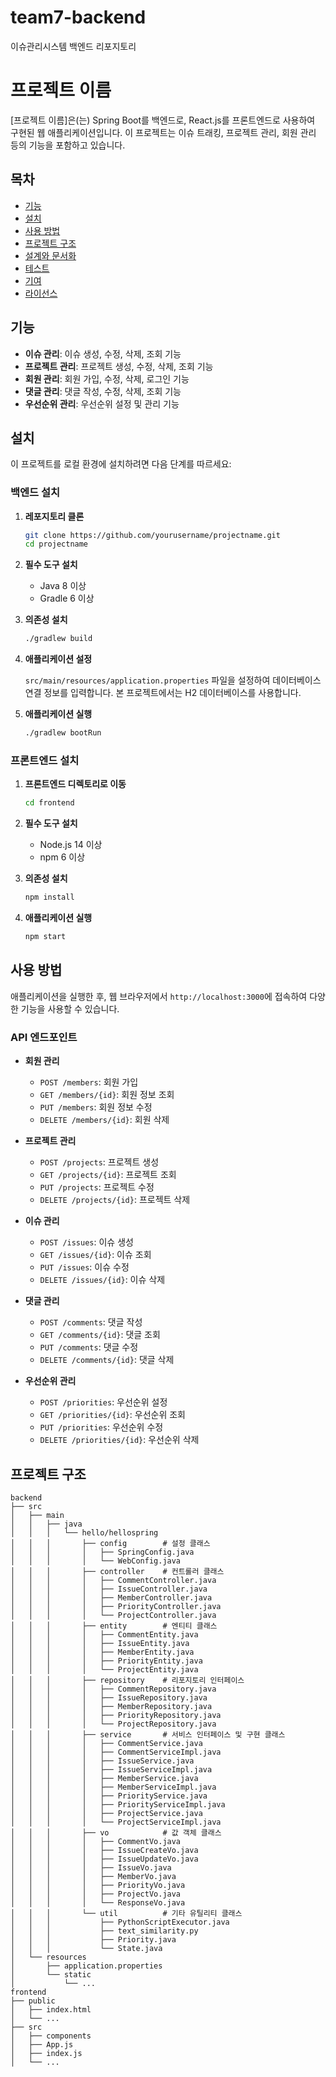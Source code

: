 # team7-backend
이슈관리시스템 백엔드 리포지토리

# 프로젝트 이름

[프로젝트 이름]은(는) Spring Boot를 백엔드로, React.js를 프론트엔드로 사용하여 구현된 웹 애플리케이션입니다. 이 프로젝트는 이슈 트래킹, 프로젝트 관리, 회원 관리 등의 기능을 포함하고 있습니다.

## 목차

- [기능](#기능)
- [설치](#설치)
- [사용 방법](#사용-방법)
- [프로젝트 구조](#프로젝트-구조)
- [설계와 문서화](#설계와-문서화)
- [테스트](#테스트)
- [기여](#기여)
- [라이선스](#라이선스)

## 기능

- **이슈 관리**: 이슈 생성, 수정, 삭제, 조회 기능
- **프로젝트 관리**: 프로젝트 생성, 수정, 삭제, 조회 기능
- **회원 관리**: 회원 가입, 수정, 삭제, 로그인 기능
- **댓글 관리**: 댓글 작성, 수정, 삭제, 조회 기능
- **우선순위 관리**: 우선순위 설정 및 관리 기능

## 설치

이 프로젝트를 로컬 환경에 설치하려면 다음 단계를 따르세요:

### 백엔드 설치

1. **레포지토리 클론**

    ```bash
    git clone https://github.com/yourusername/projectname.git
    cd projectname
    ```

2. **필수 도구 설치**

    - Java 8 이상
    - Gradle 6 이상

3. **의존성 설치**

    ```bash
    ./gradlew build
    ```

4. **애플리케이션 설정**

    `src/main/resources/application.properties` 파일을 설정하여 데이터베이스 연결 정보를 입력합니다. 본 프로젝트에서는 H2 데이터베이스를 사용합니다.

5. **애플리케이션 실행**

    ```bash
    ./gradlew bootRun
    ```

### 프론트엔드 설치

1. **프론트엔드 디렉토리로 이동**

    ```bash
    cd frontend
    ```

2. **필수 도구 설치**

    - Node.js 14 이상
    - npm 6 이상

3. **의존성 설치**

    ```bash
    npm install
    ```

4. **애플리케이션 실행**

    ```bash
    npm start
    ```

## 사용 방법

애플리케이션을 실행한 후, 웹 브라우저에서 `http://localhost:3000`에 접속하여 다양한 기능을 사용할 수 있습니다.

### API 엔드포인트

- **회원 관리**
  - `POST /members`: 회원 가입
  - `GET /members/{id}`: 회원 정보 조회
  - `PUT /members`: 회원 정보 수정
  - `DELETE /members/{id}`: 회원 삭제

- **프로젝트 관리**
  - `POST /projects`: 프로젝트 생성
  - `GET /projects/{id}`: 프로젝트 조회
  - `PUT /projects`: 프로젝트 수정
  - `DELETE /projects/{id}`: 프로젝트 삭제

- **이슈 관리**
  - `POST /issues`: 이슈 생성
  - `GET /issues/{id}`: 이슈 조회
  - `PUT /issues`: 이슈 수정
  - `DELETE /issues/{id}`: 이슈 삭제

- **댓글 관리**
  - `POST /comments`: 댓글 작성
  - `GET /comments/{id}`: 댓글 조회
  - `PUT /comments`: 댓글 수정
  - `DELETE /comments/{id}`: 댓글 삭제

- **우선순위 관리**
  - `POST /priorities`: 우선순위 설정
  - `GET /priorities/{id}`: 우선순위 조회
  - `PUT /priorities`: 우선순위 수정
  - `DELETE /priorities/{id}`: 우선순위 삭제

## 프로젝트 구조

```plaintext
backend
├── src
│   ├── main
│   │   ├── java
│   │   │   └── hello/hellospring
│   │   │       ├── config        # 설정 클래스
│   │   │       │   ├── SpringConfig.java
│   │   │       │   └── WebConfig.java
│   │   │       ├── controller    # 컨트롤러 클래스
│   │   │       │   ├── CommentController.java
│   │   │       │   ├── IssueController.java
│   │   │       │   ├── MemberController.java
│   │   │       │   ├── PriorityController.java
│   │   │       │   └── ProjectController.java
│   │   │       ├── entity        # 엔티티 클래스
│   │   │       │   ├── CommentEntity.java
│   │   │       │   ├── IssueEntity.java
│   │   │       │   ├── MemberEntity.java
│   │   │       │   ├── PriorityEntity.java
│   │   │       │   └── ProjectEntity.java
│   │   │       ├── repository    # 리포지토리 인터페이스
│   │   │       │   ├── CommentRepository.java
│   │   │       │   ├── IssueRepository.java
│   │   │       │   ├── MemberRepository.java
│   │   │       │   ├── PriorityRepository.java
│   │   │       │   └── ProjectRepository.java
│   │   │       ├── service       # 서비스 인터페이스 및 구현 클래스
│   │   │       │   ├── CommentService.java
│   │   │       │   ├── CommentServiceImpl.java
│   │   │       │   ├── IssueService.java
│   │   │       │   ├── IssueServiceImpl.java
│   │   │       │   ├── MemberService.java
│   │   │       │   ├── MemberServiceImpl.java
│   │   │       │   ├── PriorityService.java
│   │   │       │   ├── PriorityServiceImpl.java
│   │   │       │   ├── ProjectService.java
│   │   │       │   └── ProjectServiceImpl.java
│   │   │       ├── vo            # 값 객체 클래스
│   │   │       │   ├── CommentVo.java
│   │   │       │   ├── IssueCreateVo.java
│   │   │       │   ├── IssueUpdateVo.java
│   │   │       │   ├── IssueVo.java
│   │   │       │   ├── MemberVo.java
│   │   │       │   ├── PriorityVo.java
│   │   │       │   ├── ProjectVo.java
│   │   │       │   └── ResponseVo.java
│   │   │       └── util          # 기타 유틸리티 클래스
│   │   │           ├── PythonScriptExecutor.java
│   │   │           ├── text_similarity.py
│   │   │           ├── Priority.java
│   │   │           └── State.java
│   └── resources
│       ├── application.properties
│       └── static
│           └── ...
frontend
├── public
│   ├── index.html
│   └── ...
├── src
│   ├── components
│   ├── App.js
│   ├── index.js
│   └── ...
